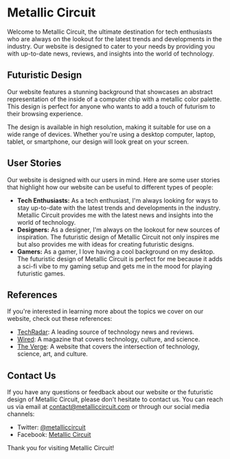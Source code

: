 <!--font:Cinzel Decorative-->

# Metallic Circuit

Welcome to Metallic Circuit, the ultimate destination for tech enthusiasts who are always on the lookout for the latest trends and developments in the industry. Our website is designed to cater to your needs by providing you with up-to-date news, reviews, and insights into the world of technology.

## Futuristic Design

Our website features a stunning background that showcases an abstract representation of the inside of a computer chip with a metallic color palette. This design is perfect for anyone who wants to add a touch of futurism to their browsing experience.

The design is available in high resolution, making it suitable for use on a wide range of devices. Whether you're using a desktop computer, laptop, tablet, or smartphone, our design will look great on your screen.

## User Stories

Our website is designed with our users in mind. Here are some user stories that highlight how our website can be useful to different types of people:

- **Tech Enthusiasts:** As a tech enthusiast, I'm always looking for ways to stay up-to-date with the latest trends and developments in the industry. Metallic Circuit provides me with the latest news and insights into the world of technology.
- **Designers:** As a designer, I'm always on the lookout for new sources of inspiration. The futuristic design of Metallic Circuit not only inspires me but also provides me with ideas for creating futuristic designs.
- **Gamers:** As a gamer, I love having a cool background on my desktop. The futuristic design of Metallic Circuit is perfect for me because it adds a sci-fi vibe to my gaming setup and gets me in the mood for playing futuristic games.

## References

If you're interested in learning more about the topics we cover on our website, check out these references:

- [TechRadar](#): A leading source of technology news and reviews.
- [Wired](#): A magazine that covers technology, culture, and science.
- [The Verge](#): A website that covers the intersection of technology, science, art, and culture.

## Contact Us

If you have any questions or feedback about our website or the futuristic design of Metallic Circuit, please don't hesitate to contact us. You can reach us via email at [contact@metalliccircuit.com](mailto:contact@metalliccircuit.com) or through our social media channels:

- Twitter: [@metalliccircuit](#)
- Facebook: [Metallic Circuit](#)

Thank you for visiting Metallic Circuit!

<!--

Write me content for website with wallpaper which alt text is:

"An abstract representation of the inside of a computer chip with a metallic color palette"

The name/title of the page should not be 1:1 copy of the alt text but rather a real content of the website which is using this wallpaper.

- Use markdown format 
- Start with heading
- Heading should be short and concise
- The content should look like a real website 
- The website should not be about the wallpaper, wallpaper is just a related background
- Heading should be contain work "wallpaper" or "background"
- Include real sections like references, contact, user stories, etc. use things relevant to the page purpose.
- Feel free to use structure like headings, bullets, numbering, blockquotes, paragraphs, horizontal lines, etc.
- You can use formatting like bold or _italic_
- You can include UTF-8 emojis
- Links should be only #hash anchors (and you can refer to the document itself)
- Do not include images


---


# Metallic Circuit: A Futuristic Wallpaper for Tech Enthusiasts

Welcome to Metallic Circuit, a website dedicated to all things tech and futuristic. Our website is designed to cater to the needs of tech enthusiasts who are always on the lookout for the latest trends and developments in the industry.

## About Metallic Circuit Wallpaper

Our website features a stunning wallpaper that showcases an abstract representation of the inside of a computer chip with a metallic color palette. This wallpaper is perfect for anyone who wants to add a touch of futurism to their desktop or mobile device.

The wallpaper is available in high resolution, making it suitable for use on a wide range of devices. Whether you're using a desktop computer, laptop, tablet, or smartphone, our wallpaper will look great on your screen.

## User Stories

Our website is designed with our users in mind. Here are some user stories that highlight how our website can be useful to different types of people:

- **Tech Enthusiasts:** As a tech enthusiast, I'm always looking for ways to stay up-to-date with the latest trends and developments in the industry. The Metallic Circuit wallpaper is perfect for me because it adds a futuristic touch to my desktop and reminds me of the endless possibilities of technology.
- **Designers:** As a designer, I'm always on the lookout for new sources of inspiration. The Metallic Circuit wallpaper is not only visually appealing but also provides me with ideas for creating futuristic designs.
- **Gamers:** As a gamer, I love having a cool background on my desktop. The Metallic Circuit wallpaper is perfect for me because it adds a sci-fi vibe to my gaming setup and gets me in the mood for playing futuristic games.

## References

If you're interested in learning more about the topics we cover on our website, check out these references:

- [TechRadar](#): A leading source of technology news and reviews.
- [Wired](#): A magazine that covers technology, culture, and science.
- [The Verge](#): A website that covers the intersection of technology, science, art, and culture.

## Contact Us

If you have any questions or feedback about our website or the Metallic Circuit wallpaper, please don't hesitate to contact us. You can reach us via email at [contact@metalliccircuit.com](mailto:contact@metalliccircuit.com) or through our social media channels:

- Twitter: [@metalliccircuit](#)
- Facebook: [Metallic Circuit](#)

Thank you for visiting Metallic Circuit!


---


Heading should not include word "wallpaper". The website should not be about the wallpaper itself, wallpaper is just a related background, rewrite whole content.


---


# Metallic Circuit: The Ultimate Destination for Tech Enthusiasts

Welcome to Metallic Circuit, the ultimate destination for tech enthusiasts who are always on the lookout for the latest trends and developments in the industry. Our website is designed to cater to your needs by providing you with up-to-date news, reviews, and insights into the world of technology.

## Futuristic Design

Our website features a stunning background that showcases an abstract representation of the inside of a computer chip with a metallic color palette. This design is perfect for anyone who wants to add a touch of futurism to their browsing experience.

The design is available in high resolution, making it suitable for use on a wide range of devices. Whether you're using a desktop computer, laptop, tablet, or smartphone, our design will look great on your screen.

## User Stories

Our website is designed with our users in mind. Here are some user stories that highlight how our website can be useful to different types of people:

- **Tech Enthusiasts:** As a tech enthusiast, I'm always looking for ways to stay up-to-date with the latest trends and developments in the industry. Metallic Circuit provides me with the latest news and insights into the world of technology.
- **Designers:** As a designer, I'm always on the lookout for new sources of inspiration. The futuristic design of Metallic Circuit not only inspires me but also provides me with ideas for creating futuristic designs.
- **Gamers:** As a gamer, I love having a cool background on my desktop. The futuristic design of Metallic Circuit is perfect for me because it adds a sci-fi vibe to my gaming setup and gets me in the mood for playing futuristic games.

## References

If you're interested in learning more about the topics we cover on our website, check out these references:

- [TechRadar](#): A leading source of technology news and reviews.
- [Wired](#): A magazine that covers technology, culture, and science.
- [The Verge](#): A website that covers the intersection of technology, science, art, and culture.

## Contact Us

If you have any questions or feedback about our website or the futuristic design of Metallic Circuit, please don't hesitate to contact us. You can reach us via email at [contact@metalliccircuit.com](mailto:contact@metalliccircuit.com) or through our social media channels:

- Twitter: [@metalliccircuit](#)
- Facebook: [Metallic Circuit](#)

Thank you for visiting Metallic Circuit!

-->
